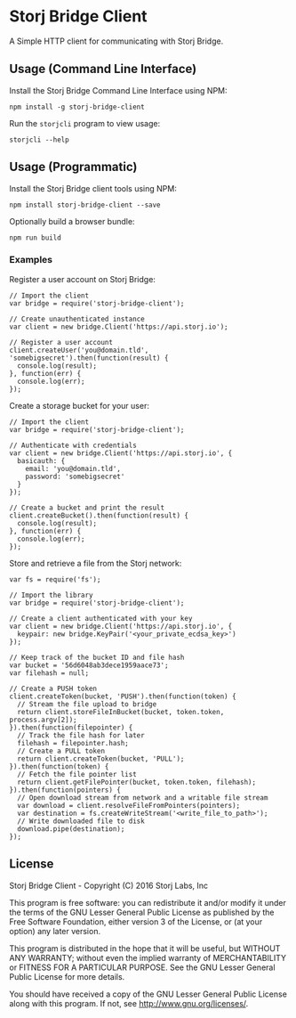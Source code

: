 Storj Bridge Client
===================

A Simple HTTP client for communicating with Storj Bridge.

Usage (Command Line Interface)
------------------------------

Install the Storj Bridge Command Line Interface using NPM:

```
npm install -g storj-bridge-client
```

Run the `storjcli` program to view usage:

```
storjcli --help
```

Usage (Programmatic)
--------------------

Install the Storj Bridge client tools using NPM:

```
npm install storj-bridge-client --save
```

Optionally build a browser bundle:

```
npm run build
```

### Examples

Register a user account on Storj Bridge:

```
// Import the client
var bridge = require('storj-bridge-client');

// Create unauthenticated instance
var client = new bridge.Client('https://api.storj.io');

// Register a user account
client.createUser('you@domain.tld', 'somebigsecret').then(function(result) {
  console.log(result);
}, function(err) {
  console.log(err);
});
```

Create a storage bucket for your user:

```
// Import the client
var bridge = require('storj-bridge-client');

// Authenticate with credentials
var client = new bridge.Client('https://api.storj.io', {
  basicauth: {
    email: 'you@domain.tld',
    password: 'somebigsecret'
  }
});

// Create a bucket and print the result
client.createBucket().then(function(result) {
  console.log(result);
}, function(err) {
  console.log(err);
});
```

Store and retrieve a file from the Storj network:

```
var fs = require('fs');

// Import the library
var bridge = require('storj-bridge-client');

// Create a client authenticated with your key
var client = new bridge.Client('https://api.storj.io', {
  keypair: new bridge.KeyPair('<your_private_ecdsa_key>')
});

// Keep track of the bucket ID and file hash
var bucket = '56d6048ab3dece1959aace73';
var filehash = null;

// Create a PUSH token
client.createToken(bucket, 'PUSH').then(function(token) {
  // Stream the file upload to bridge
  return client.storeFileInBucket(bucket, token.token, process.argv[2]);
}).then(function(filepointer) {
  // Track the file hash for later
  filehash = filepointer.hash;
  // Create a PULL token
  return client.createToken(bucket, 'PULL');
}).then(function(token) {
  // Fetch the file pointer list
  return client.getFilePointer(bucket, token.token, filehash);
}).then(function(pointers) {
  // Open download stream from network and a writable file stream
  var download = client.resolveFileFromPointers(pointers);
  var destination = fs.createWriteStream('<write_file_to_path>');
  // Write downloaded file to disk
  download.pipe(destination);
});
```

License
-------

Storj Bridge Client -  Copyright (C) 2016 Storj Labs, Inc

This program is free software: you can redistribute it and/or modify it under
the terms of the GNU Lesser General Public License as published by the Free
Software Foundation, either version 3 of the License, or (at your option) any
later version.

This program is distributed in the hope that it will be useful, but WITHOUT ANY
WARRANTY; without even the implied warranty of MERCHANTABILITY or FITNESS FOR A
PARTICULAR PURPOSE. See the GNU Lesser General Public License for more details.

You should have received a copy of the GNU Lesser General Public License along
with this program. If not, see http://www.gnu.org/licenses/.
